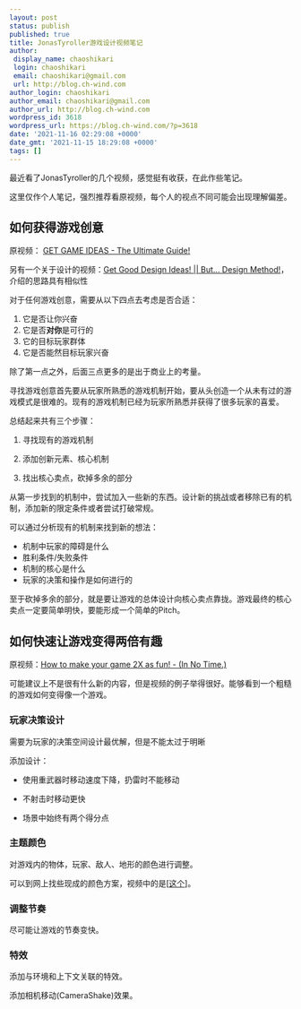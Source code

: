 ```yaml
---
layout: post
status: publish
published: true
title: JonasTyroller游戏设计视频笔记
author:
 display_name: chaoshikari
 login: chaoshikari
 email: chaoshikari@gmail.com
 url: http://blog.ch-wind.com
author_login: chaoshikari
author_email: chaoshikari@gmail.com
author_url: http://blog.ch-wind.com
wordpress_id: 3618
wordpress_url: https://blog.ch-wind.com/?p=3618
date: '2021-11-16 02:29:08 +0000'
date_gmt: '2021-11-15 18:29:08 +0000'
tags: []
---
```

最近看了JonasTyroller的几个视频，感觉挺有收获，在此作些笔记。


这里仅作个人笔记，强烈推荐看原视频，每个人的视点不同可能会出现理解偏差。


## 如何获得游戏创意


原视频： [GET GAME IDEAS - The Ultimate Guide!](https://www.youtube.com/watch?v=y2IAjXl5xRU)


另有一个关于设计的视频：[Get Good Design Ideas! || But... Design Method!](https://www.youtube.com/watch?v=x46VdUtvDDs)，介绍的思路具有相似性


对于任何游戏创意，需要从以下四点去考虑是否合适：


1. 它是否让你兴奋
2. 它是否**对你**是可行的
3. 它的目标玩家群体
4. 它是否能然目标玩家兴奋


除了第一点之外，后面三点更多的是出于商业上的考量。


寻找游戏创意首先要从玩家所熟悉的游戏机制开始，要从头创造一个从未有过的游戏模式是很难的。现有的游戏机制已经为玩家所熟悉并获得了很多玩家的喜爱。


总结起来共有三个步骤：


1. 寻找现有的游戏机制


2. 添加创新元素、核心机制


3. 找出核心卖点，砍掉多余的部分


从第一步找到的机制中，尝试加入一些新的东西。设计新的挑战或者移除已有的机制，添加新的限定条件或者尝试打破常规。


可以通过分析现有的机制来找到新的想法：


* 机制中玩家的障碍是什么
* 胜利条件/失败条件
* 机制的核心是什么
* 玩家的决策和操作是如何进行的


至于砍掉多余的部分，就是要让游戏的总体设计向核心卖点靠拢。游戏最终的核心卖点一定要简单明快，要能形成一个简单的Pitch。


## 如何快速让游戏变得两倍有趣


原视频：[How to make your game 2X as fun! - (In No Time.)](https://www.youtube.com/watch?v=plj09H-aLOk)


可能建议上不是很有什么新的内容，但是视频的例子举得很好。能够看到一个粗糙的游戏如何变得像一个游戏。


### 玩家决策设计


需要为玩家的决策空间设计最优解，但是不能太过于明晰


添加设计：


- 使用重武器时移动速度下降，扔雷时不能移动


- 不射击时移动更快


- 场景中始终有两个得分点


### 主题颜色


对游戏内的物体，玩家、敌人、地形的颜色进行调整。


可以到网上找些现成的颜色方案，视频中的是[[这个](https://coolors.co)]。


### 调整节奏


尽可能让游戏的节奏变快。


### 特效


添加与环境和上下文关联的特效。


添加相机移动(CameraShake)效果。


 


